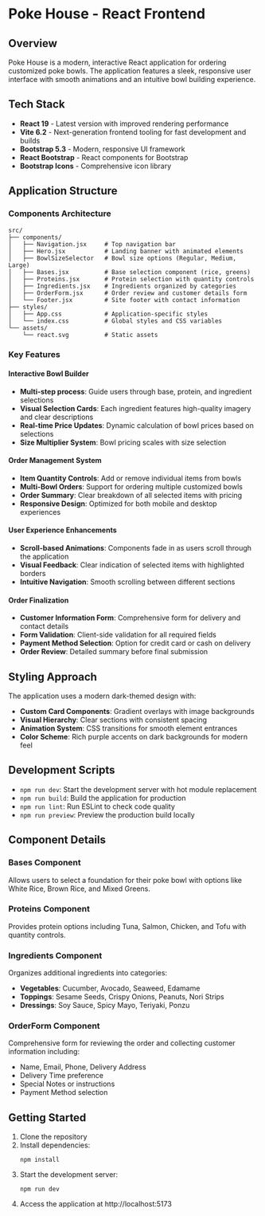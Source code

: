 # Poke House - React Frontend

## Overview
Poke House is a modern, interactive React application for ordering customized poke bowls. The application features a sleek, responsive user interface with smooth animations and an intuitive bowl building experience.

## Tech Stack

- **React 19** - Latest version with improved rendering performance
- **Vite 6.2** - Next-generation frontend tooling for fast development and builds
- **Bootstrap 5.3** - Modern, responsive UI framework
- **React Bootstrap** - React components for Bootstrap
- **Bootstrap Icons** - Comprehensive icon library

## Application Structure

### Components Architecture

```
src/
├── components/
│   ├── Navigation.jsx     # Top navigation bar
│   ├── Hero.jsx           # Landing banner with animated elements
│   ├── BowlSizeSelector   # Bowl size options (Regular, Medium, Large)
│   ├── Bases.jsx          # Base selection component (rice, greens)
│   ├── Proteins.jsx       # Protein selection with quantity controls
│   ├── Ingredients.jsx    # Ingredients organized by categories
│   ├── OrderForm.jsx      # Order review and customer details form
│   └── Footer.jsx         # Site footer with contact information
├── styles/
│   ├── App.css            # Application-specific styles
│   └── index.css          # Global styles and CSS variables
└── assets/
    └── react.svg          # Static assets
```

### Key Features

#### Interactive Bowl Builder
- **Multi-step process**: Guide users through base, protein, and ingredient selections
- **Visual Selection Cards**: Each ingredient features high-quality imagery and clear descriptions
- **Real-time Price Updates**: Dynamic calculation of bowl prices based on selections
- **Size Multiplier System**: Bowl pricing scales with size selection

#### Order Management System
- **Item Quantity Controls**: Add or remove individual items from bowls
- **Multi-Bowl Orders**: Support for ordering multiple customized bowls
- **Order Summary**: Clear breakdown of all selected items with pricing
- **Responsive Design**: Optimized for both mobile and desktop experiences

#### User Experience Enhancements
- **Scroll-based Animations**: Components fade in as users scroll through the application
- **Visual Feedback**: Clear indication of selected items with highlighted borders
- **Intuitive Navigation**: Smooth scrolling between different sections

#### Order Finalization
- **Customer Information Form**: Comprehensive form for delivery and contact details
- **Form Validation**: Client-side validation for all required fields
- **Payment Method Selection**: Option for credit card or cash on delivery
- **Order Review**: Detailed summary before final submission

## Styling Approach

The application uses a modern dark-themed design with:

- **Custom Card Components**: Gradient overlays with image backgrounds
- **Visual Hierarchy**: Clear sections with consistent spacing
- **Animation System**: CSS transitions for smooth element entrances
- **Color Scheme**: Rich purple accents on dark backgrounds for modern feel

## Development Scripts

- `npm run dev`: Start the development server with hot module replacement
- `npm run build`: Build the application for production
- `npm run lint`: Run ESLint to check code quality
- `npm run preview`: Preview the production build locally

## Component Details

### Bases Component
Allows users to select a foundation for their poke bowl with options like White Rice, Brown Rice, and Mixed Greens.

### Proteins Component
Provides protein options including Tuna, Salmon, Chicken, and Tofu with quantity controls.

### Ingredients Component
Organizes additional ingredients into categories:
- **Vegetables**: Cucumber, Avocado, Seaweed, Edamame
- **Toppings**: Sesame Seeds, Crispy Onions, Peanuts, Nori Strips
- **Dressings**: Soy Sauce, Spicy Mayo, Teriyaki, Ponzu

### OrderForm Component
Comprehensive form for reviewing the order and collecting customer information including:
- Name, Email, Phone, Delivery Address
- Delivery Time preference
- Special Notes or instructions
- Payment Method selection

## Getting Started

1. Clone the repository
2. Install dependencies:
   ```
   npm install
   ```
3. Start the development server:
   ```
   npm run dev
   ```
4. Access the application at http://localhost:5173
